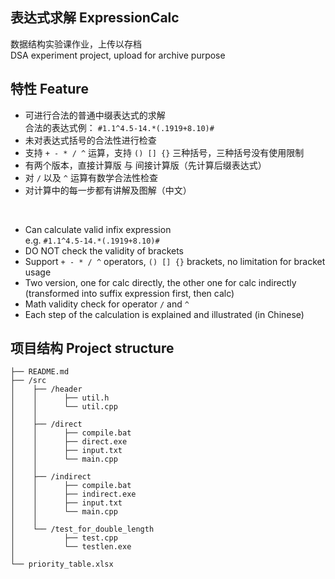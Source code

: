 ## 表达式求解 ExpressionCalc

数据结构实验课作业，上传以存档
</br>DSA experiment project, upload for archive purpose

## 特性 Feature

- 可进行合法的普通中缀表达式的求解
  </br>合法的表达式例： `#1.1^4.5-14.*(.1919+8.10)#`
- 未对表达式括号的合法性进行检查
- 支持 `+ - * / ^` 运算，支持 `() [] {}` 三种括号，三种括号没有使用限制
- 有两个版本，直接计算版 与 间接计算版（先计算后缀表达式）
- 对 `/` 以及 `^` 运算有数学合法性检查
- 对计算中的每一步都有讲解及图解（中文）
  
</br>

- Can calculate valid infix expression
  </br>e.g.  `#1.1^4.5-14.*(.1919+8.10)#`
- DO NOT check the validity of brackets 
- Support `+ - * / ^` operators, `() [] {}` brackets, no limitation for bracket usage
- Two version, one for calc directly, the other one for calc indirectly (transformed into suffix expression first, then calc)
- Math validity check for operator `/`  and `^` 
- Each step of the calculation is explained and illustrated (in Chinese)

## 项目结构 Project structure

```
├── README.md
├── /src
│    ├── /header
│    │      ├── util.h
│    │      └── util.cpp
│    │
│    ├── /direct
│    │      ├── compile.bat
│    │      ├── direct.exe
│    │      ├── input.txt
│    │      └── main.cpp
│    │
│    ├── /indirect
│    │      ├── compile.bat
│    │      ├── indirect.exe
│    │      ├── input.txt
│    │      └── main.cpp
│    │
│    └── /test_for_double_length
│           ├── test.cpp
│           └── testlen.exe
│     
└── priority_table.xlsx
```